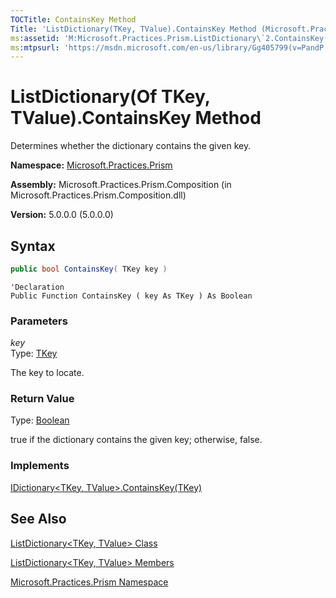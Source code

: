```yaml
---
TOCTitle: ContainsKey Method
Title: 'ListDictionary(TKey, TValue).ContainsKey Method (Microsoft.Practices.Prism)'
ms:assetid: 'M:Microsoft.Practices.Prism.ListDictionary\`2.ContainsKey(\`0)'
ms:mtpsurl: 'https://msdn.microsoft.com/en-us/library/Gg405799(v=PandP.50)'
---
```



# ListDictionary(Of TKey, TValue).ContainsKey Method

Determines whether the dictionary contains the given key.

**Namespace:** [Microsoft.Practices.Prism](https://msdn.microsoft.com/en-us/library/microsoft.practices.prism(v=pandp.50))

**Assembly:** Microsoft.Practices.Prism.Composition (in Microsoft.Practices.Prism.Composition.dll)

**Version:** 5.0.0.0 (5.0.0.0)

## Syntax

```C#
public bool ContainsKey( TKey key )
```
```VB
'Declaration
Public Function ContainsKey ( key As TKey ) As Boolean
```

### Parameters

*key*  
Type: [TKey](https://msdn.microsoft.com/en-us/library/gg431434(v=pandp.50))

The key to locate.

### Return Value

Type: [Boolean](http://msdn.microsoft.com/en-us/library/a28wyd50)

true if the dictionary contains the given key; otherwise, false.
### Implements

[IDictionary&lt;TKey, TValue&gt;.ContainsKey(TKey)](http://msdn.microsoft.com/en-us/library/htszx2dy)

## See Also

[ListDictionary&lt;TKey, TValue&gt; Class](https://msdn.microsoft.com/en-us/library/gg431434(v=pandp.50))

[ListDictionary&lt;TKey, TValue&gt; Members](https://msdn.microsoft.com/en-us/library/gg430787(v=pandp.50))

[Microsoft.Practices.Prism Namespace](https://msdn.microsoft.com/en-us/library/microsoft.practices.prism(v=pandp.50))
